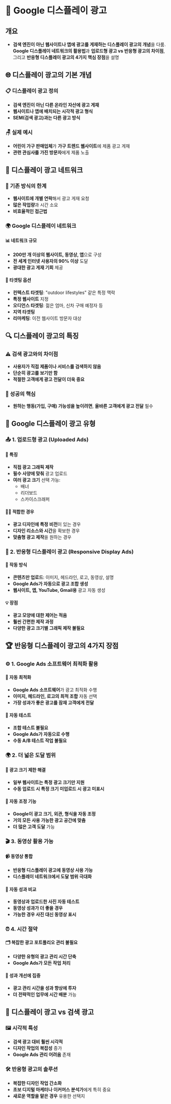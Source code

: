 # 🎨 Google 디스플레이 광고

## 개요
- **검색 엔진이 아닌 웹사이트나 앱에 광고를 게재하는 디스플레이 광고의 개념**을 다룸. **Google 디스플레이 네트워크의 활용법**과 **업로드형 광고 vs 반응형 광고의 차이점**, 그리고 **반응형 디스플레이 광고의 4가지 핵심 장점**을 설명

## 🌐 디스플레이 광고의 기본 개념

### 📋 디스플레이 광고 정의
- **검색 엔진이 아닌 다른 온라인 자산에 광고 게재**
- **웹사이트나 앱에 배치되는 시각적 광고 형식**
- **SEM(검색 광고)과는 다른 광고 방식**

### 🪑 실제 예시
- **어린이 가구 판매업체**가 **가구 트렌드 웹사이트**에 제품 광고 게재
- **관련 관심사를 가진 방문자**에게 제품 노출

## 🎯 디스플레이 광고 네트워크

### 🏢 기존 방식의 한계
- **웹사이트에 개별 연락**해서 광고 게재 요청
- **많은 작업량**과 시간 소요
- **비효율적인 접근법**

### 🌍 Google 디스플레이 네트워크

#### 📊 네트워크 규모
- **200만 개 이상의 웹사이트, 동영상, 앱**으로 구성
- **전 세계 인터넷 사용자의 90% 이상** 도달
- **광대한 광고 게재 기회** 제공

#### 🎯 타겟팅 옵션
- **컨텍스트 타겟팅**: "outdoor lifestyles" 같은 특정 맥락
- **특정 웹사이트** 지정
- **오디언스 타겟팅**: 젊은 엄마, 신차 구매 예정자 등
- **지역 타겟팅**
- **리마케팅**: 이전 웹사이트 방문자 대상

## 🔍 디스플레이 광고의 특징

### ⚠️ 검색 광고와의 차이점
- **사용자가 직접 제품이나 서비스를 검색하지 않음**
- **단순히 광고를 보기만 함**
- **적절한 고객에게 광고 전달이 더욱 중요**

### 🎪 성공의 핵심
- **원하는 행동(가입, 구매) 가능성을 높이려면**, **올바른 고객에게 광고 전달** 필수

## 🎨 Google 디스플레이 광고 유형

### 📤 1. 업로드형 광고 (Uploaded Ads)

#### 🎯 특징
- **직접 광고 그래픽 제작**
- **필수 사양에 맞춰** 광고 업로드
- **여러 광고 크기** 선택 가능:
  - 배너
  - 리더보드
  - 스카이스크래퍼

#### 👨‍🎨 적합한 경우
- **광고 디자인에 특정 비전**이 있는 경우
- **디자인 리소스와 시간**을 확보한 경우
- **맞춤형 광고 제작**을 원하는 경우

### 📱 2. 반응형 디스플레이 광고 (Responsive Display Ads)

#### 🔧 작동 방식
- **콘텐츠만 업로드**: 이미지, 헤드라인, 로고, 동영상, 설명
- **Google Ads가 자동으로 광고 조합 생성**
- **웹사이트, 앱, YouTube, Gmail용** 광고 자동 생성

#### 💡 장점
- **광고 모양에 대한 제어는 적음**
- **훨씬 간편한 제작 과정**
- **다양한 광고 크기별 그래픽 제작 불필요**

## 🏆 반응형 디스플레이 광고의 4가지 장점

### ⚙️ 1. Google Ads 소프트웨어 최적화 활용

#### 🤖 자동 최적화
- **Google Ads 소프트웨어**가 광고 최적화 수행
- **이미지, 헤드라인, 로고의 최적 조합** 자동 선택
- **가장 성과가 좋은 광고를 잠재 고객에게 전달**

#### 🧪 자동 테스트
- **조합 테스트 불필요**
- **Google Ads가 자동으로 수행**
- **수동 A/B 테스트 작업 불필요**

### 🌍 2. 더 넓은 도달 범위

#### 📏 광고 크기 제한 해결
- **일부 웹사이트는 특정 광고 크기만 지원**
- **수동 업로드 시 특정 크기 미업로드 시 광고 미표시**

#### 🔄 자동 조정 기능
- **Google이 광고 크기, 외관, 형식을 자동 조정**
- **거의 모든 사용 가능한 광고 공간에 맞춤**
- **더 많은 고객 도달** 가능

### 🎬 3. 동영상 활용 가능

#### 📹 동영상 통합
- **반응형 디스플레이 광고에 동영상 사용 가능**
- **디스플레이 네트워크에서 도달 범위 극대화**

#### 🏁 자동 성과 비교
- **동영상과 업로드한 사진 자동 테스트**
- **동영상 성과가 더 좋을 경우**
- **가능한 경우 사진 대신 동영상 표시**

### ⏰ 4. 시간 절약

#### 🗂️ 복잡한 광고 포트폴리오 관리 불필요
- **다양한 유형의 광고 관리 시간 단축**
- **Google Ads가 모든 작업 처리**

#### 🚀 성과 개선에 집중
- **광고 관리 시간을 성과 향상에 투자**
- **더 전략적인 업무에 시간 배분** 가능

## 🎪 디스플레이 광고 vs 검색 광고

### 🖼️ 시각적 특성
- **검색 광고 대비 훨씬 시각적**
- **디자인 작업의 복잡성** 증가
- **Google Ads 관리 어려움** 존재

### 🛠️ 반응형 광고의 솔루션
- **복잡한 디자인 작업 간소화**
- **초보 디지털 마케터나 이커머스 분석가**에게 특히 중요
- **새로운 역할을 맡은 경우** 유용한 선택지
